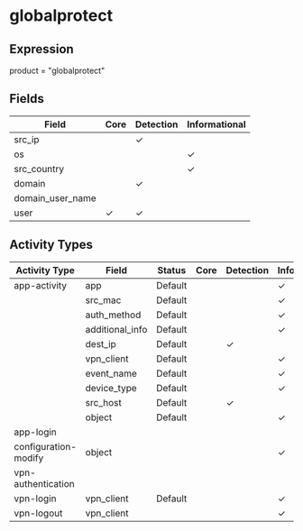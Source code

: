 globalprotect
=============

Expression
----------

product = "globalprotect"

Fields
------

| Field            | Core     | Detection | Informational |
| ---------------- | -------- | --------- | ------------- |
| src_ip           |          | &#10003;  |               |
| os               |          |           | &#10003;      |
| src_country      |          |           | &#10003;      |
| domain           |          | &#10003;  |               |
| domain_user_name |          |           |               |
| user             | &#10003; | &#10003;  |               |

Activity Types
--------------

| Activity Type        | Field           | Status  | Core | Detection | Informational |
| -------------------- | --------------- | ------- | ---- | --------- | ------------- |
| app-activity         | app             | Default |      |           | &#10003;      |
|                      | src_mac         | Default |      |           | &#10003;      |
|                      | auth_method     | Default |      |           | &#10003;      |
|                      | additional_info | Default |      |           | &#10003;      |
|                      | dest_ip         | Default |      | &#10003;  |               |
|                      | vpn_client      | Default |      |           | &#10003;      |
|                      | event_name      | Default |      |           | &#10003;      |
|                      | device_type     | Default |      |           | &#10003;      |
|                      | src_host        | Default |      | &#10003;  |               |
|                      | object          | Default |      |           | &#10003;      |
| app-login            |                 |         |      |           |               |
| configuration-modify | object          |         |      |           | &#10003;      |
| vpn-authentication   |                 |         |      |           |               |
| vpn-login            | vpn_client      | Default |      |           | &#10003;      |
| vpn-logout           | vpn_client      |         |      |           | &#10003;      |

